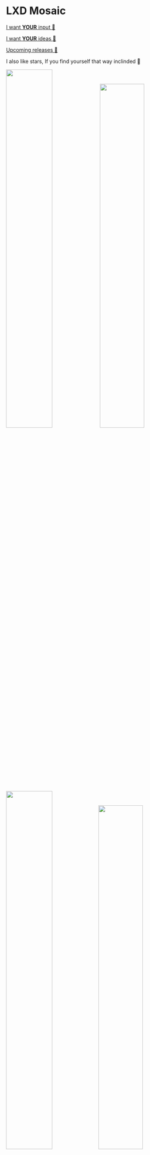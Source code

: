 # LXD Mosaic
<a href="https://github.com/turtle0x1/LxdMosaic/labels/more%20input%20required">I want <b>YOUR</b> input :loudspeaker:</a>

<a href="https://github.com/turtle0x1/LxdMosaic/issues/new?assignees=&labels=&template=feature_request.md&title=">I want <b>YOUR</b> ideas :thought_balloon:</a>

<a href="https://github.com/turtle0x1/LxdMosaic/milestones">Upcoming releases 🎯 </a>



I also like stars, If you find yourself that way inclinded :angel:

<img src="https://i.imgur.com/vnhrSDW.png" width="50%"> <img src="https://i.imgur.com/xHSjw3J.png" width="49%">

<img src="https://i.imgur.com/YRRWcsj.png" width="50%"><img src="https://i.imgur.com/sj5pAYi.png" width="49%">

## Documentation

Please refer to the documentation <a href="https://lxdmosaic.readthedocs.io/en/latest/"> here </a>

Lost your admin password ? See <a href="https://lxdmosaic.readthedocs.io/en/latest/resetPassword/"> the docs</a>

## Installation

### Prep LXD Instances

You need to enable access from the network on your LXD hosts first, you can do this by logging onto your hosts and executing the following (make sure to change the password from "some-secret_string")

```bash
lxc config set core.https_address [::]
lxc config set core.trust_password some-secret-string #remember this you will be asked later
```

## Launching LXDMosaic

The preferred installation method is using a ubuntu container.

### SNAP

SNAP is now available for those interested, **if you're a company / power user - don't use snap**,
your support needs aren't best serviced.

"Home users" SNAP is perfectly fine & encouraged.

`sudo snap install lxdmosaic`

You can set the ports using the following command

`sudo snap set lxdmosaic ports.http=81 ports.https=444`

[![Get it from the Snap Store](https://snapcraft.io/static/images/badges/en/snap-store-black.svg)](https://snapcraft.io/lxdmosaic)

### Install script
**Warning this installs apache, mysql-server, php, git and other
dependencies its best to run in a container or an empty VM to avoid cluttering
your system**

In examples you will find an bash script called install_with_clone.sh this will
handle the installation of dependencies and setup this program.

It handles the cloning of the repository so you can just do;
#### Ubuntu (18.04 & 20.04) / Debian (Buster & Bullseye)
```bash
# Launch a ubuntu container
lxc launch ubuntu: lxdMosaic
# Connect to ubuntu console
lxc exec lxdMosaic bash
# Download the script
curl https://raw.githubusercontent.com/turtle0x1/LxdMosaic/master/examples/install_with_clone.sh >> installLxdMosaic.sh
# Then give the script execution permissions
chmod +x installLxdMosaic.sh
# Then run bellow to setup the program
./installLxdMosaic.sh
```
#### Centos 7
```bash
# Launch a centos 7 container
lxc launch images:centos/7/amd64 lxdMosaic
# Connect to centos console
lxc exec lxdMosaic bash
# Download the script
curl https://raw.githubusercontent.com/turtle0x1/LxdMosaic/master/examples/install_with_clone_centos7.sh >> installLxdMosaic.sh
# Then give the script execution permissions
chmod +x installLxdMosaic.sh
# Then run bellow to setup the program
./installLxdMosaic.sh
```

Once installation is complete you need to go to into your browser and goto;

`https://host_ip_address`

## Built With

Use lots of composer libraries and an extended [coreui](https://coreui.io/) for the frontend
